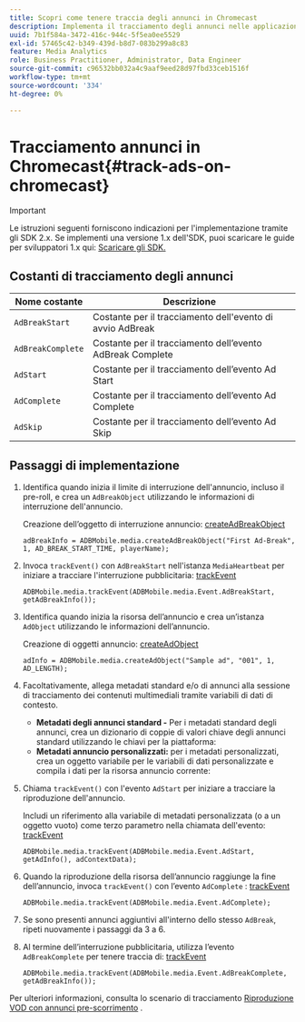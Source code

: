 ```yaml
---
title: Scopri come tenere traccia degli annunci in Chromecast
description: Implementa il tracciamento degli annunci nelle applicazioni Chromecast tramite Media SDK.
uuid: 7b1f584a-3472-416c-944c-5f5ea0ee5529
exl-id: 57465c42-b349-439d-b8d7-083b299a8c83
feature: Media Analytics
role: Business Practitioner, Administrator, Data Engineer
source-git-commit: c96532bb032a4c9aaf9eed28d97fbd33ceb1516f
workflow-type: tm+mt
source-wordcount: '334'
ht-degree: 0%

---
```


# Tracciamento annunci in Chromecast{#track-ads-on-chromecast}

>[!IMPORTANT]
>
>Le istruzioni seguenti forniscono indicazioni per l&#39;implementazione tramite gli SDK 2.x. Se implementi una versione 1.x dell&#39;SDK, puoi scaricare le guide per sviluppatori 1.x qui: [Scaricare gli SDK.](/help/sdk-implement/download-sdks.md)

## Costanti di tracciamento degli annunci

| Nome costante | Descrizione   |
|---|---|
| `AdBreakStart` | Costante per il tracciamento dell&#39;evento di avvio AdBreak |
| `AdBreakComplete` | Costante per il tracciamento dell’evento AdBreak Complete |
| `AdStart` | Costante per il tracciamento dell’evento Ad Start |
| `AdComplete` | Costante per il tracciamento dell’evento Ad Complete |
| `AdSkip` | Costante per il tracciamento dell’evento Ad Skip |

## Passaggi di implementazione

1. Identifica quando inizia il limite di interruzione dell&#39;annuncio, incluso il pre-roll, e crea un `AdBreakObject` utilizzando le informazioni di interruzione dell&#39;annuncio.

   Creazione dell’oggetto di interruzione annuncio: [createAdBreakObject](https://adobe-marketing-cloud.github.io/media-sdks/reference/chromecast/ADBMobile.media.html#.createAdBreakObject)

   ```
   adBreakInfo = ADBMobile.media.createAdBreakObject("First Ad-Break", 1, AD_BREAK_START_TIME, playerName); 
   ```

1. Invoca `trackEvent()` con `AdBreakStart` nell&#39;istanza `MediaHeartbeat` per iniziare a tracciare l&#39;interruzione pubblicitaria: [trackEvent](https://adobe-marketing-cloud.github.io/media-sdks/reference/chromecast/ADBMobile.media.html#.trackEvent)

   ```
   ADBMobile.media.trackEvent(ADBMobile.media.Event.AdBreakStart, getAdBreakInfo());
   ```

1. Identifica quando inizia la risorsa dell’annuncio e crea un’istanza `AdObject` utilizzando le informazioni dell’annuncio.

   Creazione di oggetti annuncio: [createAdObject](https://adobe-marketing-cloud.github.io/media-sdks/reference/chromecast/ADBMobile.media.html#.createAdObject)

   ```
   adInfo = ADBMobile.media.createAdObject("Sample ad", "001", 1, AD_LENGTH); 
   ```

1. Facoltativamente, allega metadati standard e/o di annunci alla sessione di tracciamento dei contenuti multimediali tramite variabili di dati di contesto.

   * **Metadati degli annunci standard -** Per i metadati standard degli annunci, crea un dizionario di coppie di valori chiave degli annunci standard utilizzando le chiavi per la piattaforma:
   * **Metadati annuncio personalizzati:** per i metadati personalizzati, crea un oggetto variabile per le variabili di dati personalizzate e compila i dati per la risorsa annuncio corrente:

1. Chiama `trackEvent()` con l&#39;evento `AdStart` per iniziare a tracciare la riproduzione dell&#39;annuncio.

   Includi un riferimento alla variabile di metadati personalizzata (o a un oggetto vuoto) come terzo parametro nella chiamata dell&#39;evento: [trackEvent](https://adobe-marketing-cloud.github.io/media-sdks/reference/chromecast/ADBMobile.media.html#.trackEvent)

   ```
   ADBMobile.media.trackEvent(ADBMobile.media.Event.AdStart, getAdInfo(), adContextData);
   ```

1. Quando la riproduzione della risorsa dell’annuncio raggiunge la fine dell’annuncio, invoca `trackEvent()` con l’evento `AdComplete` : [trackEvent](https://adobe-marketing-cloud.github.io/media-sdks/reference/chromecast/ADBMobile.media.html#.trackEvent)

   ```
   ADBMobile.media.trackEvent(ADBMobile.media.Event.AdComplete); 
   ```

1. Se sono presenti annunci aggiuntivi all&#39;interno dello stesso `AdBreak`, ripeti nuovamente i passaggi da 3 a 6.
1. Al termine dell’interruzione pubblicitaria, utilizza l’evento `AdBreakComplete` per tenere traccia di: [trackEvent](https://adobe-marketing-cloud.github.io/media-sdks/reference/chromecast/ADBMobile.media.html#.trackEvent)

   ```
   ADBMobile.media.trackEvent(ADBMobile.media.Event.AdBreakComplete, getAdBreakInfo());
   ```

Per ulteriori informazioni, consulta lo scenario di tracciamento [Riproduzione VOD con annunci pre-scorrimento](/help/sdk-implement/tracking-scenarios/vod-preroll-ads.md) .
